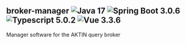 ## broker-manager ![Java 17](https://img.shields.io/badge/Java-17-green) ![Spring Boot 3.0.6](https://img.shields.io/badge/Spring--Boot-3.1.4-green)  ![Typescript 5.0.2](https://img.shields.io/badge/Typescript-5.0.2-blue) ![Vue 3.3.6](https://img.shields.io/badge/Vue-3.3.6-darkgreen)

Manager software for the AKTIN query broker
